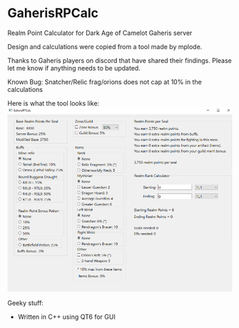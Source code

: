 # GaherisRPCalc
Realm Point Calculator for Dark Age of Camelot Gaheris server

Design and calculations were copied from a tool made by mplode.

Thanks to Gaheris players on discord that have shared their findings.  Please let me know if anything needs to be updated.

Known Bug: Snatcher/Relic frag/orions does not cap at 10% in the calculations

Here is what the tool looks like:
![GaherisRPCalc](https://raw.githubusercontent.com/towbes/GaherisRPCalc/master/gaherisrpcalc.PNG)

Geeky stuff:
- Written in C++ using QT6 for GUI
